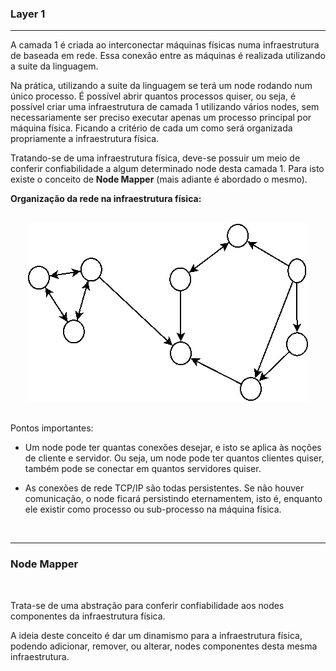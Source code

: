 
### <b>Layer 1</b>

****

A camada 1 é criada ao interconectar máquinas físicas numa infraestrutura de baseada em rede. Essa conexão entre as máquinas é realizada utilizando a suite da linguagem.

Na prática, utilizando a suite da linguagem se terá um node rodando num único processo. É possível abrir quantos processos quiser, ou seja, é possível criar uma infraestrutura de camada 1 utilizando vários nodes, sem necessariamente ser preciso executar apenas um processo principal por máquina física. Ficando a critério de cada um como será organizada propriamente a infraestrutura física.

Tratando-se de uma infraestrutura física, deve-se possuir um meio de conferir confiabilidade a algum determinado node desta camada 1. Para isto existe o conceito de <b>Node Mapper</b> (mais adiante é abordado o mesmo).

<b>Organização da rede na infraestrutura física:</b>

<p align="center" >
<br>
<img src="../0%20-%20extras/diagram/general-3.png?v=1" />
<br>
<br>
</p>

Pontos importantes:

- Um node pode ter quantas conexões desejar, e isto se aplica às noções de cliente e servidor. Ou seja, um node pode ter quantos clientes quiser, também pode se conectar em quantos servidores quiser.

- As conexões de rede TCP/IP são todas persistentes. Se não houver comunicação, o node ficará persistindo eternamentem, isto é, enquanto ele existir como processo ou sub-processo na máquina física.

<br>

****

### <b>Node Mapper</b>

<br>

Trata-se de uma abstração para conferir confiabilidade aos nodes componentes da infraestrutura física.

A ideia deste conceito é dar um dinamismo para a infraestrutura física, podendo adicionar, remover, ou alterar, nodes componentes desta mesma infraestrutura.


<br>


